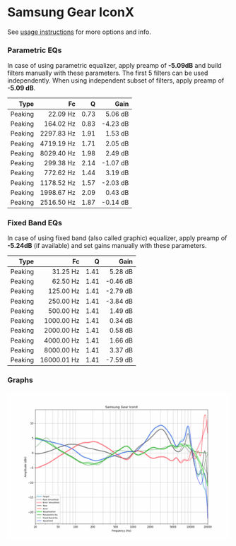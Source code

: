 # Samsung Gear IconX
See [usage instructions](https://github.com/jaakkopasanen/AutoEq#usage) for more options and info.

### Parametric EQs
In case of using parametric equalizer, apply preamp of **-5.09dB** and build filters manually
with these parameters. The first 5 filters can be used independently.
When using independent subset of filters, apply preamp of **-5.09 dB**.

| Type    | Fc         |    Q | Gain     |
|--------:|-----------:|-----:|---------:|
| Peaking | 22.09 Hz   | 0.73 | 5.06 dB  |
| Peaking | 164.02 Hz  | 0.83 | -4.23 dB |
| Peaking | 2297.83 Hz | 1.91 | 1.53 dB  |
| Peaking | 4719.19 Hz | 1.71 | 2.05 dB  |
| Peaking | 8029.40 Hz | 1.98 | 2.49 dB  |
| Peaking | 299.38 Hz  | 2.14 | -1.07 dB |
| Peaking | 772.62 Hz  | 1.44 | 3.19 dB  |
| Peaking | 1178.52 Hz | 1.57 | -2.03 dB |
| Peaking | 1998.67 Hz | 2.09 | 0.43 dB  |
| Peaking | 2516.50 Hz | 1.87 | -0.14 dB |

### Fixed Band EQs
In case of using fixed band (also called graphic) equalizer, apply preamp of **-5.24dB**
(if available) and set gains manually with these parameters.

| Type    | Fc          |    Q | Gain     |
|--------:|------------:|-----:|---------:|
| Peaking | 31.25 Hz    | 1.41 | 5.28 dB  |
| Peaking | 62.50 Hz    | 1.41 | -0.46 dB |
| Peaking | 125.00 Hz   | 1.41 | -2.79 dB |
| Peaking | 250.00 Hz   | 1.41 | -3.84 dB |
| Peaking | 500.00 Hz   | 1.41 | 1.49 dB  |
| Peaking | 1000.00 Hz  | 1.41 | 0.34 dB  |
| Peaking | 2000.00 Hz  | 1.41 | 0.58 dB  |
| Peaking | 4000.00 Hz  | 1.41 | 1.66 dB  |
| Peaking | 8000.00 Hz  | 1.41 | 3.37 dB  |
| Peaking | 16000.01 Hz | 1.41 | -7.59 dB |

### Graphs
![](./Samsung%20Gear%20IconX.png)